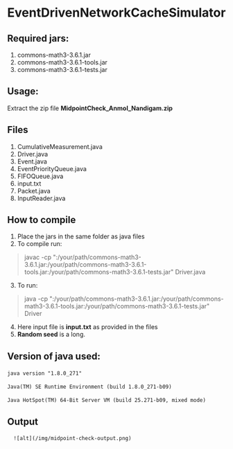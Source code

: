 # EventDrivenNetworkCacheSimulator

## Required jars:
1. commons-math3-3.6.1.jar
2. commons-math3-3.6.1-tools.jar
3. commons-math3-3.6.1-tests.jar
## Usage:
Extract the zip file **MidpointCheck_Anmol_Nandigam.zip**

## Files
1. CumulativeMeasurement.java
2. Driver.java
3. Event.java
4. EventPriorityQueue.java
5. FIFOQueue.java
6. input.txt
7. Packet.java
8. InputReader.java

## How to compile
1. Place the jars in the same folder as java files
2. To compile run:
  > javac -cp ":/your/path/commons-math3-3.6.1.jar:/your/path/commons-math3-3.6.1-tools.jar:/your/path/commons-math3-3.6.1-tests.jar" Driver.java
3. To run:
  > java -cp ":/your/path/commons-math3-3.6.1.jar:/your/path/commons-math3-3.6.1-tools.jar:/your/path/commons-math3-3.6.1-tests.jar" Driver <input-file> <random-seed>
4. Here input file is **input.txt** as provided in the files
5. **Random seed** is a long.
  
## Version of java used:
`java version "1.8.0_271"`
  
`Java(TM) SE Runtime Environment (build 1.8.0_271-b09)`
  
`Java HotSpot(TM) 64-Bit Server VM (build 25.271-b09, mixed mode)`

  ## Output
      ![alt](/img/midpoint-check-output.png)
  
